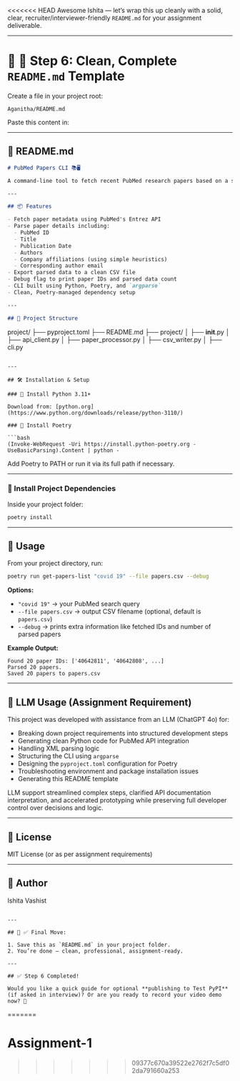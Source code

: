 <<<<<<< HEAD
Awesome Ishita — let’s wrap this up cleanly with a solid, clear, recruiter/interviewer-friendly `README.md` for your assignment deliverable.

---

# 📌 📖 Step 6: Clean, Complete `README.md` Template

Create a file in your project root:

```
Aganitha/README.md
```

Paste this content in:

---

## 📄 README.md

```markdown
# PubMed Papers CLI 📚🖥️

A command-line tool to fetch recent PubMed research papers based on a search query, parse their metadata, and export the results to a CSV file.

---

## 📦 Features

- Fetch paper metadata using PubMed's Entrez API
- Parse paper details including:
  - PubMed ID
  - Title
  - Publication Date
  - Authors
  - Company affiliations (using simple heuristics)
  - Corresponding author email
- Export parsed data to a clean CSV file
- Debug flag to print paper IDs and parsed data count
- CLI built using Python, Poetry, and `argparse`
- Clean, Poetry-managed dependency setup

---

## 📂 Project Structure

```

project/
├── pyproject.toml
├── README.md
├── project/
│   ├── **init**.py
│   ├── api\_client.py
│   ├── paper\_processor.py
│   ├── csv\_writer.py
│   ├── cli.py

````

---

## 🛠️ Installation & Setup

### 📌 Install Python 3.11+

Download from: [python.org](https://www.python.org/downloads/release/python-3110/)

### 📌 Install Poetry

```bash
(Invoke-WebRequest -Uri https://install.python-poetry.org -UseBasicParsing).Content | python -
````

Add Poetry to PATH or run it via its full path if necessary.

---

### 📌 Install Project Dependencies

Inside your project folder:

```bash
poetry install
```

---

## 🚀 Usage

From your project directory, run:

```bash
poetry run get-papers-list "covid 19" --file papers.csv --debug
```

**Options:**

* `"covid 19"` → your PubMed search query
* `--file papers.csv` → output CSV filename (optional, default is `papers.csv`)
* `--debug` → prints extra information like fetched IDs and number of parsed papers

**Example Output:**

```
Found 20 paper IDs: ['40642811', '40642808', ...]
Parsed 20 papers.
Saved 20 papers to papers.csv
```

---

## 🤖 LLM Usage (Assignment Requirement)

This project was developed with assistance from an LLM (ChatGPT 4o) for:

* Breaking down project requirements into structured development steps
* Generating clean Python code for PubMed API integration
* Handling XML parsing logic
* Structuring the CLI using `argparse`
* Designing the `pyproject.toml` configuration for Poetry
* Troubleshooting environment and package installation issues
* Generating this README template

LLM support streamlined complex steps, clarified API documentation interpretation, and accelerated prototyping while preserving full developer control over decisions and logic.

---

## 📑 License

MIT License (or as per assignment requirements)

---

## 📧 Author

Ishita Vashist

```

---

## 📌 ✅ Final Move:

1. Save this as `README.md` in your project folder.
2. You’re done — clean, professional, assignment-ready.

---

## ✅ Step 6 Completed!

Would you like a quick guide for optional **publishing to Test PyPI** (if asked in interview)? Or are you ready to record your video demo now? 🚀
```
=======
# Assignment-1
>>>>>>> 09377c670a39522e2762f7c5df02da791660a253
